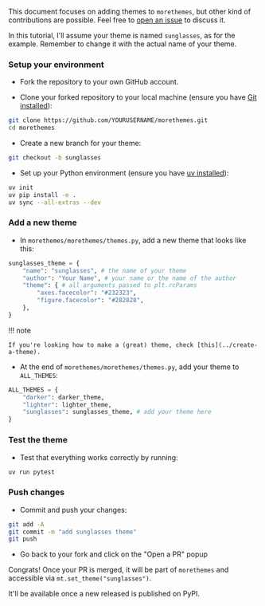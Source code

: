 This document focuses on adding themes to `morethemes`, but other kind of contributions are possible. Feel free to [open an issue](https://github.com/JosephBARBIERDARNAL/morethemes/issues) to discuss it.

In this tutorial, I'll assume your theme is named `sunglasses`, as for the example. Remember to change it with the actual name of your theme.

### Setup your environment

- Fork the repository to your own GitHub account.

- Clone your forked repository to your local machine (ensure you have [Git installed](https://git-scm.com/book/en/v2/Getting-Started-Installing-Git)):

```bash
git clone https://github.com/YOURUSERNAME/morethemes.git
cd morethemes
```

- Create a new branch for your theme:

```bash
git checkout -b sunglasses
```

- Set up your Python environment (ensure you have [uv installed](https://docs.astral.sh/uv/getting-started/installation/)):

```bash
uv init
uv pip install -e .
uv sync --all-extras --dev
```

### Add a new theme

- In `morethemes/morethemes/themes.py`, add a new theme that looks like this:

```python
sunglasses_theme = {
    "name": "sunglasses", # the name of your theme
    "author": "Your Name", # your name or the name of the author
    "theme": { # all arguments passed to plt.rcParams
        "axes.facecolor": "#232323",
        "figure.facecolor": "#282828",
    },
}
```

!!! note

    If you're looking how to make a (great) theme, check [this](../create-a-theme).

- At the end of `morethemes/morethemes/themes.py`, add your theme to `ALL_THEMES`:

```python
ALL_THEMES = {
    "darker": darker_theme,
    "lighter": lighter_theme,
    "sunglasses": sunglasses_theme, # add your theme here
}
```

### Test the theme

- Test that everything works correctly by running:

```bash
uv run pytest
```

### Push changes

- Commit and push your changes:

```bash
git add -A
git commit -m "add sunglasses theme"
git push
```

- Go back to your fork and click on the "Open a PR" popup

Congrats! Once your PR is merged, it will be part of `morethemes` and accessible via `mt.set_theme("sunglasses")`.

It'll be available once a new released is published on PyPI.

<br>
